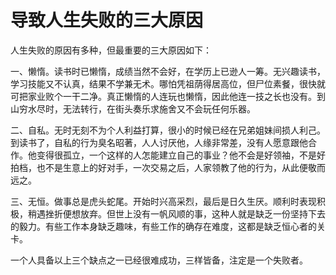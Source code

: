# 导致人生失败的三大原因

人生失败的原因有多种，但最重要的三大原因如下：

一、懒惰。读书时已懒惰，成绩当然不会好，在学历上已逊人一筹。无兴趣读书，学习技能又不认真，结果不学兼无术。哪怕凭祖荫得居高位，但尸位素餐，很快就可把家业败个一干二净。真正懒惰的人连玩也懒惰，因此他连一技之长也没有。到山穷水尽时，无法转行，在街头奏乐求施舍又不会玩任何乐器。

二、自私。无时无刻不为个人利益打算，很小的时候已经在兄弟姐妹间损人利己。到读书了，自私的行为臭名昭著，人人讨厌他，人缘非常差，没有人愿意跟他合作。他变得很孤立，一个这样的人怎能建立自己的事业？他不会是好领袖，不是好拍档，也不是生意上的好对手，一次交易之后，人家领教了他的行为，从此便敬而远之。

三、无恒。做事总是虎头蛇尾。开始时兴高采烈，最后是日久生厌。顺利时表现积极，稍遇挫折便想放弃。但世上没有一帆风顺的事，这种人就是缺乏一份坚持下去的毅力。有些工作本身缺乏趣味，有些工作的确存在难度，这都是缺乏恒心者的关卡。

一个人具备以上三个缺点之一已经很难成功，三样皆备，注定是一个失败者。